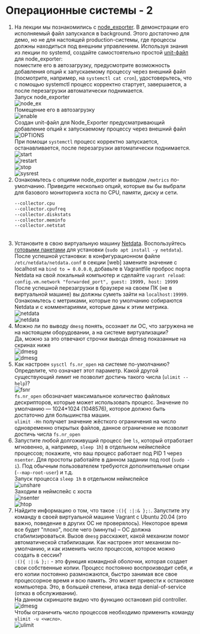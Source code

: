 # Операционные системы - 2
1. На лекции мы познакомились с [node_exporter](https://github.com/prometheus/node_exporter/releases). В демонстрации его исполняемый файл запускался в background. Этого достаточно для демо, но не для настоящей production-системы, где процессы должны находиться под внешним управлением. Используя знания из лекции по systemd, создайте самостоятельно простой [unit-файл](https://www.freedesktop.org/software/systemd/man/systemd.service.html) для node_exporter:
    <br/>
    поместите его в автозагрузку,
    предусмотрите возможность добавления опций к запускаемому процессу через внешний файл (посмотрите, например, на `systemctl cat cron`),
    удостоверьтесь, что с помощью systemctl процесс корректно стартует, завершается, а после перезагрузки автоматически поднимается.
    <br/>
    Запуск node_exporter
    <br/>
    ![node_ex](./img/zapusk_nodeExporter.jpg)
    <br/>
    Помещение его в автозагрузку
    <br/>
    ![enable](./img/autozapusk_nodeExporter.jpg)
    <br/>
    Создан unit-файл для Node_Exporter предусматривающий добавление опций к запускаемому процессу через внешний файл
    <br/>
    ![OPTIONS](./img/OPTIONS.jpg)
    <br/>
    При помощи `systemctl` процесс корректно запускается, останавливается, после перезагрузки автоматически поднимается.
    <br/>
    ![start](./img/start_nodeExporter.jpg)
    <br/>
    ![restart](./img/restart_nodeExporter.jpg)
    <br/>
    ![stop](./img/stop_nodeExporter.jpg)
    <br/>
    ![sysrest](./img/restart_system.jpg)
    <br/>
2. Ознакомьтесь с опциями node_exporter и выводом `/metrics` по-умолчанию. Приведите несколько опций, которые вы бы выбрали для базового мониторинга хоста по CPU, памяти, диску и сети.
    <br/>
    ```bash
    --collector.cpu
    --collector.cpufreq
    --collector.diskstats
    --collector.meminfo
    --collector.netstat
    ```
    <br/>
3. Установите в свою виртуальную машину [Netdata](https://github.com/netdata/netdata). Воспользуйтесь [готовыми пакетами](https://packagecloud.io/netdata/netdata/install) для установки (`sudo apt install -y netdata`).
    <br/>
    После успешной установки:
    в конфигурационном файле `/etc/netdata/netdata.conf` в секции [web] замените значение с localhost на `bind to = 0.0.0.0`,
    добавьте в Vagrantfile проброс порта Netdata на свой локальный компьютер и сделайте `vagrant reload`:
    `config.vm.network "forwarded_port", guest: 19999, host: 19999`
    <br/>
    После успешной перезагрузки в браузере на своем ПК (не в виртуальной машине) вы должны суметь зайти на `localhost:19999`. Ознакомьтесь с метриками, которые по умолчанию собираются Netdata и с комментариями, которые даны к этим метрика.
    <br/>
    ![netdata](./img/zad_3.1.jpg)
    <br/>
    ![netdata](./img/zad3.jpg)
    <br/>
4. Можно ли по выводу `dmesg` понять, осознает ли ОС, что загружена не на настоящем оборудовании, а на системе виртуализации?
    <br/>
    Да, можно за это отвечают строчки вывода dmesg показанные на скринах ниже
    <br/>
    ![dmesg](./img/zad4.jpg)
    <br/>
    ![dmesg](./img/zad4.1.jpg)
    <br/>
5. Как настроен `sysctl fs.nr_open` на системе по-умолчанию? Определите, что означает этот параметр. Какой другой существующий лимит не позволит достичь такого числа (`ulimit --help`)?
    <br/>
    ![fsnr](./img/fsnr.jpg)
    <br/>
    `fs.nr_open` обозначает максимальное количество файловых дескрипторов, которые может использовать процесс. Значение по умолчанию — 1024*1024 (1048576), которое должно быть достаточно для большинства машин.
    <br/>
    `ulimit -Hn` получает значение жёсткого ограничения на число одновременно открытых файлов, данное ограничение не позволит достичь числа `fs.nr_open`
    <br/>
6. Запустите любой долгоживущий процесс (не `ls`, который отработает мгновенно, а, например, `sleep 1h`) в отдельном неймспейсе процессов; покажите, что ваш процесс работает под PID 1 через `nsenter`. Для простоты работайте в данном задании под root (`sudo -i`). Под обычным пользователем требуются дополнительные опции (`--map-root-user`) и т.д.
    <br/>
    Запуск процесса `sleep 1h`  в отдельном неймспейсе
    <br/>
    ![unshare](./img/zad6.jpg)
    <br/>
    Заходим в неймспейс с хоста
    <br/>
    ![nsenter](./img/zad6.1.jpg)
    <br/>
    ![htop](./img/zad6.2.jpg)
    <br/>
7. Найдите информацию о том, что такое `:(){ :|:& };:`. Запустите эту команду в своей виртуальной машине Vagrant с Ubuntu 20.04 (это важно, поведение в других ОС не проверялось). Некоторое время все будет "плохо", после чего (минуты) – ОС должна стабилизироваться. Вызов `dmesg` расскажет, какой механизм помог автоматической стабилизации.
Как настроен этот механизм по-умолчанию, и как изменить число процессов, которое можно создать в сессии?
    <br/>
    `:(){ :|:& };:` - это функция командной оболочки, которая создает свои собственные копии. Процесс постоянно воспроизводит себя, и его копии постоянно размножаются, быстро занимая все свое процессорное время и всю память. Это может привести к остановке компьютера. Это, в большей степени, атака вида denial-of-service (отказ в обслуживании).
    <br/>
    На данном скриншоте видно что функцию остановил pid controller.
    <br/>
    ![dmesg](./img/zad7.jpg)
    <br/>
    Чтобы ограничить число процессов необходимо применить команду `ulimit -u <число>`.
    <br/>
    ![ulimit](./img/ulimit.jpg)
    <br/>